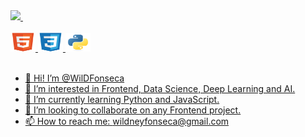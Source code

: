 <div>
  <a href="https://github.com/WilDFonseca">
  <img height="160em" src="https://github-readme-stats.vercel.app/api?username=wildfonseca&show_icons=true&theme=github_dark&include_all_commits=true&count_private+true"/>
  <img height="160em" scr="https://github-readme-stats.vercel.app/api/top-langs/username=wildfonseca&layout=compact&theme=github_dark"/>
</div>
<br>
<div sytle="display: inline_block">
  <img aling= "center" alt="Wil-HMTL" height="30" width="40" src="https://github.com/devicons/devicon/blob/master/icons/html5/html5-original.svg">
  <img aling= "center" alt="Wil-CSS" height="30" width="40" src="https://github.com/devicons/devicon/blob/master/icons/css3/css3-original.svg">
  <img aling= "center" alt="Wil-PYTHON" height="30" width="40" src="https://github.com/devicons/devicon/blob/master/icons/python/python-original.svg">
 </div>
 <br>

- 👋 Hi! I’m @WilDFonseca
- 👀 I’m interested in Frontend, Data Science, Deep Learning and AI.
- 🌱 I’m currently learning Python and JavaScript.
- 💞️ I’m looking to collaborate on any Frontend project.
- 📫 How to reach me: wildneyfonseca@gmail.com



<!---
I'm beginning my repo here, so come back later for more content!
WilDFonseca/WilDFonseca is a ✨ special ✨ repository because its `README.md` (this file) appears on your GitHub profile.
You can click the Preview link to take a look at your changes.
--->

